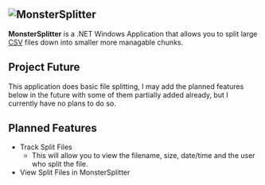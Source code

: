 ![MonsterSplitter](https://apps.laimmckenzie.com/monstersplitter/assets/logo.png)
---
**MonsterSplitter** is a .NET Windows Application that allows you to split large [CSV](https://en.wikipedia.org/wiki/Comma-separated_values) files down into smaller more managable chunks.

## Project Future
This application does basic file splitting,  I may add the planned features below in the future with some of them partially added already, but I currently have no plans to do so. 

## Planned Features
* Track Split Files
  - This will allow you to view the filename, size, date/time and the user who split the file.
* View Split Files in MonsterSplitter
